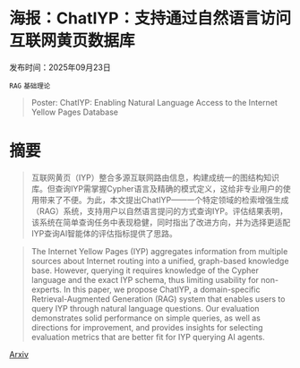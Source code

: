 # 海报：ChatIYP：支持通过自然语言访问互联网黄页数据库

发布时间：2025年09月23日

`RAG` `基础理论`

> Poster: ChatIYP: Enabling Natural Language Access to the Internet Yellow Pages Database

# 摘要

> 互联网黄页（IYP）整合多源互联网路由信息，构建成统一的图结构知识库。但查询IYP需掌握Cypher语言及精确的模式定义，这给非专业用户的使用带来了不便。为此，本文提出ChatIYP——一个特定领域的检索增强生成（RAG）系统，支持用户以自然语言提问的方式查询IYP。评估结果表明，该系统在简单查询任务中表现稳健，同时指出了改进方向，并为选择更适配IYP查询AI智能体的评估指标提供了思路。

> The Internet Yellow Pages (IYP) aggregates information from multiple sources about Internet routing into a unified, graph-based knowledge base. However, querying it requires knowledge of the Cypher language and the exact IYP schema, thus limiting usability for non-experts. In this paper, we propose ChatIYP, a domain-specific Retrieval-Augmented Generation (RAG) system that enables users to query IYP through natural language questions. Our evaluation demonstrates solid performance on simple queries, as well as directions for improvement, and provides insights for selecting evaluation metrics that are better fit for IYP querying AI agents.

[Arxiv](https://arxiv.org/abs/2509.19411)